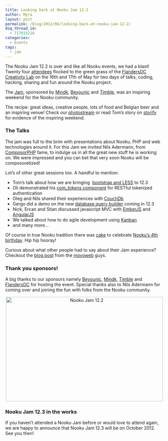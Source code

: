 ```yaml
---
title: Looking back at Nooku Jam 12.2
author: Myra
layout: post
permalink: /blog/2012/06/looking-back-at-nooku-jam-12-2/
dsq_thread_id:
  - 717015216
categories:
  - Events
tags:
  - jam
---
```

<span id="internal-source-marker_0.9827679025474936">The Nooku Jam 12.2 is over and like all Nooku events, we had a blast! Twenty four <a href="https://twitter.com/#!/nooku/nj12leuven">attendees</a> flocked to the green grass of the <a href="http://www.flandersdc.be/en">FlandersDC Creativity Lab</a> on the 16th and 17th of May for two days of talks, coding, hacking, sharing and fun around the Nooku project.</span>

The [Jam][1], sponsored by [Mindk][2], [Beyounic][3] and [Timble][4], was an inspiring weekend for the Nooku community.

<!--more-->

<p dir="ltr">
  The recipe: great ideas, creative people, lots of food and Belgian beer and an inspiring venue! Check our <a href="http://www.flickr.com/photos/nooku/sets/72157630033392080/">photostream</a> or read Tom’s story on <a href="http://sfy.co/12pR">storify</a> for evidence of the inspiring weekend.
</p>

<h3 dir="ltr">
  The Talks
</h3>

The jam was full to the brim with presentations about Nooku, PHP and web technologies around it. For this Jam we invited Nils Adermann, from [ComposorPHP][5] fame, to indulge us in all the great new stuff he is working on. We were impressed and you can bet that very soon Nooku will be composoretized!

Lot’s of other great sessions too. A handful to mention:

*   Tom’s talk about how we are bringing  [bootstrap and LESS][6] to 12.3
*   Oli demonstrated his [com_tokens component][7] for RESTful tokenized authentication
*   Oleg and Nils shared their experiences with [CouchDb][8]
*   Gergo did a demo on the new [database query builder][9] coming in 12.3
*   Nick, Ercan and Stian discussed javascript MVC with [EmberJS][10] and [AngularJS][11]
*   We talked about how to do agile development using [Kanban][12]
*   and many more&#8230;

Of course in true Nooku tradition there was [cake][13] to celebrate [Nooku’s 4th birthday][14]. Hip hip hooray!

Curious about what other people had to say about their Jam experience? Checkout the [blog post][15] from the [moyoweb][16] guys.

<h3 dir="ltr">
  Thank you sponsors!
</h3>

A big thanks to our sponsors namely [Beyounic][17], [Mindk][18], [Timble][19] and [FlandersDC][20] for hosting the event. Special thanks also to Nils Adermann for coming over and joining the fun with folks from the Nooku community.

<p style="text-align: center;">
  <a title="Nooku Jam 12.2 by Nooku, on Flickr" href="http://www.flickr.com/photos/nooku/7330314836/"><img class="aligncenter" src="http://farm8.staticflickr.com/7215/7330314836_349de8b71f.jpg" alt="Nooku Jam 12.2" width="500" height="333" /></a>
</p>

<h3 dir="ltr">
  Nooku Jam 12.3 in the works
</h3>

If you haven’t attended a Nooku Jam before or would love to attend again, we are happy to announce that Nooku Jam 12.3 will be on October 2012. See you then!

 [1]: http://www.eventbrite.com/event/2326534728
 [2]: http://mindk.com/
 [3]: http://beyounic.com/
 [4]: http://www.timble.net/
 [5]: http://getcomposer.org/
 [6]: https://github.com/tomjanssens/talks/tree/master/jd12nl
 [7]: https://github.com/uketernity/Nooku-API-Authentication
 [8]: http://couchdb.apache.org/
 [9]: http://nooku.assembla.com/spaces/nooku-framework/wiki/12-3#3._kdatabasequery
 [10]: http://emberjs.com/
 [11]: http://angularjs.org/
 [12]: http://en.wikipedia.org/wiki/Kanban
 [13]: http://www.flickr.com/photos/nooku/7330288088/
 [14]: http://blog.nooku.org/2012/04/nooku-is-4/
 [15]: http://www.moyoweb.nl/blog/2-nooku-news/13-nj12leuven.html
 [16]: http://www.moyoweb.nl/
 [17]: http://www.beyounic.com/
 [18]: http://www.mindk.com/
 [19]: http://timble.net/
 [20]: http://www.flandersdc.be/en